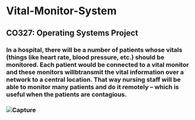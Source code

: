 # Vital-Monitor-System
## CO327: Operating Systems Project
###  In a hospital, there will be a number of patients whose vitals (things like heart rate, blood pressure, etc.) should be monitored. Each patient would be connected to a vital monitor and these monitors willbtransmit the vital information over a network to a central location. That way nursing staff will be able to monitor many patients and do it remotely – which is useful when the patients are contagious.
### ![Capture](https://user-images.githubusercontent.com/64513948/164893679-729a9eac-a0af-48f8-b737-db8a437346ea.JPG)
